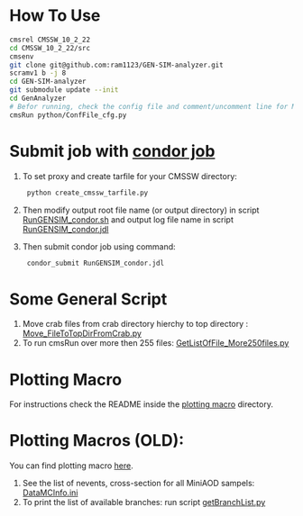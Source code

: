 # How To Use

```bash
cmsrel CMSSW_10_2_22
cd CMSSW_10_2_22/src
cmsenv
git clone git@github.com:ram1123/GEN-SIM-analyzer.git
scramv1 b -j 8
cd GEN-SIM-analyzer
git submodule update --init
cd GenAnalyzer
# Befor running, check the config file and comment/uncomment line for MINIAOD/LHE-GEN
cmsRun python/ConfFile_cfg.py
```

# Submit job with [condor job](GenAnalyzer/condor_jobs)

1. To set proxy and create tarfile for your CMSSW directory:

   ```bash
	python create_cmssw_tarfile.py  
   ```

2. Then modify output root file name (or output directory) in script [RunGENSIM_condor.sh](GenAnalyzer/condor_jobs/RunGENSIM_condor.sh) and output log file name in script [RunGENSIM_condor.jdl](GenAnalyzer/condor_jobs/RunGENSIM_condor.jdl)

3. Then submit condor job using command:

   ```bash
	condor_submit RunGENSIM_condor.jdl
   ```

	
# Some General Script

1. Move crab files from crab directory hierchy to top directory : [Move_FileToTopDirFromCrab.py](GenAnalyzer/Move_FileToTopDirFromCrab.py)
2. To run cmsRun over more then 255 files: [GetListOfFile_More250files.py](GenAnalyzer/GetListOfFile_More250files.py)

# Plotting Macro

For instructions check the README inside the [plotting macro](GenAnalyzer/Plotting-Macro) directory.


# Plotting Macros (OLD):

You can find plotting macro [here](https://github.com/ram1123/GEN-SIM-analyzer/tree/LHEonlyMiniAOD/GenAnalyzer/PlottingCodes).

1. See the list of nevents, cross-section for all MiniAOD sampels: [DataMCInfo.ini](https://github.com/ram1123/GEN-SIM-analyzer/blob/LHEonlyMiniAOD/GenAnalyzer/PlottingCodes/DataMCInfo.ini)
2. To print the list of available branches: run script [getBranchList.py](GenAnalyzer/PlottingCodes_Old/getBranchList.py)
